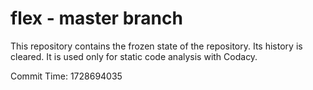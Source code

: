 # flex - master branch

This repository contains the frozen state of the repository.
Its history is cleared. It is used only for static code
analysis with Codacy.

Commit Time: 1728694035
